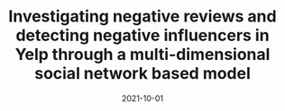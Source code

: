 ---
title: 'Investigating negative reviews and detecting negative influencers in Yelp through a multi-dimensional social network based model'
collection: publications
permalink: /publication/2021-International Journal of Information Management-Investigating-negative.md
excerpt: 'E. Corradini, A. Nocera, D. Ursino, L. Virgili'
date: 2021-10-01
venue: 'International Journal of Information Management'
link: 'https://doi.org/10.1016/j.ijinfomgt.2021.102377'
location: 'DII, Polytechnic University of Marche; DIII, University of Pavia'
---